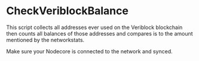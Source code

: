 # CheckVeriblockBalance

This script collects all addresses ever used on the Veriblock blockchain
then counts all balances of those addresses and compares is to the 
amount mentioned by the networkstats.

Make sure your Nodecore is connected to the network and synced.
